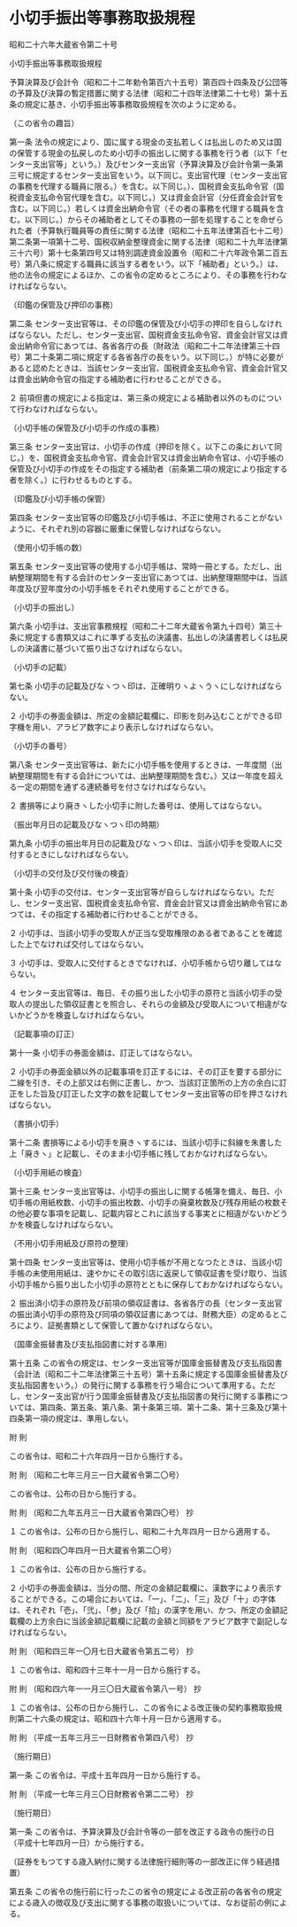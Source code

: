 # 小切手振出等事務取扱規程

昭和二十六年大蔵省令第二十号

小切手振出等事務取扱規程

予算決算及び会計令（昭和二十二年勅令第百六十五号）第百四十四条及び公団等の予算及び決算の暫定措置に関する法律（昭和二十四年法律第二十七号）第十五条の規定に基き、小切手振出等事務取扱規程を次のように定める。

（この省令の趣旨）

第一条 法令の規定により、国に属する現金の支払若しくは払出しのため又は国の保管する現金の払戻しのため小切手の振出しに関する事務を行う者（以下「センター支出官等」という。）及びセンター支出官（予算決算及び会計令第一条第三号に規定するセンター支出官をいう。以下同じ。支出官代理（センター支出官の事務を代理する職員に限る。）を含む。以下同じ。）、国税資金支払命令官（国税資金支払命令官代理を含む。以下同じ。）又は資金会計官（分任資金会計官を含む。以下同じ。）若しくは資金出納命令官（その者の事務を代理する職員を含む。以下同じ。）からその補助者としてその事務の一部を処理することを命ぜられた者（予算執行職員等の責任に関する法律（昭和二十五年法律第百七十二号）第二条第一項第十二号、国税収納金整理資金に関する法律（昭和二十九年法律第三十六号）第十七条第四号又は特別調達資金設置令（昭和二十六年政令第二百五号）第八条に規定する職員に該当する者をいう。以下「補助者」という。）は、他の法令の規定によるほか、この省令の定めるところにより、その事務を行わなければならない。

（印鑑の保管及び押印の事務）

第二条 センター支出官等は、その印鑑の保管及び小切手の押印を自らしなければならない。ただし、センター支出官、国税資金支払命令官、資金会計官又は資金出納命令官にあつては、各省各庁の長（財政法（昭和二十二年法律第三十四号）第二十条第二項に規定する各省各庁の長をいう。以下同じ。）が特に必要があると認めたときは、当該センター支出官、国税資金支払命令官、資金会計官又は資金出納命令官の指定する補助者に行わせることができる。

２ 前項但書の規定による指定は、第三条の規定による補助者以外のものについて行わなければならない。

（小切手帳の保管及び小切手の作成の事務）

第三条 センター支出官は、小切手の作成（押印を除く。以下この条において同じ。）を、国税資金支払命令官、資金会計官又は資金出納命令官は、小切手帳の保管及び小切手の作成をその指定する補助者（前条第二項の規定により指定する者を除く。）に行わせるものとする。

（印鑑及び小切手帳の保管）

第四条 センター支出官等の印鑑及び小切手帳は、不正に使用されることがないように、それぞれ別の容器に厳重に保管しなければならない。

（使用小切手帳の数）

第五条 センター支出官等の使用する小切手帳は、常時一冊とする。ただし、出納整理期間を有する会計のセンター支出官にあつては、出納整理期間中は、当該年度及び翌年度分の小切手帳をそれぞれ使用することができる。

（小切手の振出し）

第六条 小切手は、支出官事務規程（昭和二十二年大蔵省令第九十四号）第三十条に規定する書類又はこれに準ずる支払の決議書、払出しの決議書若しくは払戻しの決議書に基づいて振り出さなければならない。

（小切手の記載）

第七条 小切手の記載及びなヽつヽ印は、正確明りヽよヽうヽにしなければならない。

２ 小切手の券面金額は、所定の金額記載欄に、印影を刻み込むことができる印字機を用い、アラビア数字により表示しなければならない。

（小切手の番号）

第八条 センター支出官等は、新たに小切手帳を使用するときは、一年度間（出納整理期間を有する会計については、出納整理期間を含む。）又は一年度を超える一定の期間を通ずる連続番号を付さなければならない。

２ 書損等により廃きヽした小切手に附した番号は、使用してはならない。

（振出年月日の記載及びなヽつヽ印の時期）

第九条 小切手の振出年月日の記載及びなヽつヽ印は、当該小切手を受取人に交付するときにしなければならない。

（小切手の交付及び交付後の検査）

第十条 小切手の交付は、センター支出官等が自らしなければならない。ただし、センター支出官、国税資金支払命令官、資金会計官又は資金出納命令官にあつては、その指定する補助者に行わせることができる。

２ 小切手は、当該小切手の受取人が正当な受取権限のある者であることを確認した上でなければ交付してはならない。

３ 小切手は、受取人に交付するときでなければ、小切手帳から切り離してはならない。

４ センター支出官等は、毎日、その振り出した小切手の原符と当該小切手の受取人の提出した領収証書とを照合し、それらの金額及び受取人について相違がないかどうかを検査しなければならない。

（記載事項の訂正）

第十一条 小切手の券面金額は、訂正してはならない。

２ 小切手の券面金額以外の記載事項を訂正するには、その訂正を要する部分に二線を引き、その上部又は右側に正書し、かつ、当該訂正箇所の上方の余白に訂正をした旨及び訂正した文字の数を記載してセンター支出官等の印を押さなければならない。

（書損小切手）

第十二条 書損等による小切手を廃きヽするには、当該小切手に斜線を朱書した上「廃きヽ」と記載し、そのまま小切手帳に残しておかなければならない。

（小切手用紙の検査）

第十三条 センター支出官等は、小切手の振出しに関する帳簿を備え、毎日、小切手帳の用紙枚数、小切手の振出枚数、小切手の廃棄枚数及び残存用紙の枚数その他必要な事項を記載し、記載内容とこれに該当する事実とに相違がないかどうかを検査しなければならない。

（不用小切手用紙及び原符の整理）

第十四条 センター支出官等は、使用小切手帳が不用となつたときは、当該小切手帳の未使用用紙は、速やかにその取引店に返戻して領収証書を受け取り、当該小切手帳から振り出した小切手の原符とともに保存しておかなければならない。

２ 振出済小切手の原符及び前項の領収証書は、各省各庁の長（センター支出官の振出済小切手の原符及び同項の領収証書にあつては、財務大臣）の定めるところにより、証拠書類として保管して置かなければならない。

（国庫金振替書及び支払指図書に対する準用）

第十五条 この省令の規定は、センター支出官等が国庫金振替書及び支払指図書（会計法（昭和二十二年法律第三十五号）第十五条に規定する国庫金振替書及び支払指図書をいう。）の発行に関する事務を行う場合について準用する。ただし、センター支出官が行う国庫金振替書及び支払指図書の発行に関する事務については、第四条、第五条、第八条、第十条第三項、第十二条、第十三条及び第十四条第一項の規定は、準用しない。

附 則

この省令は、昭和二十六年四月一日から施行する。

附 則 （昭和二七年三月三一日大蔵省令第二〇号）

この省令は、公布の日から施行する。

附 則 （昭和二九年五月三一日大蔵省令第四〇号） 抄

１ この省令は、公布の日から施行し、昭和二十九年四月一日から適用する。

附 則 （昭和四〇年四月一日大蔵省令第二〇号）

１ この省令は、公布の日から施行する。

２ 小切手の券面金額は、当分の間、所定の金額記載欄に、漢数字により表示することができる。この場合においては、「一」、「二」、「三」及び「十」の字体は、それぞれ「壱」、「弐」、「参」及び「拾」の漢字を用い、かつ、所定の金額記載欄の上方余白に当該金額記載欄に記載の金額と同額をアラビア数字で副記しなければならない。

附 則 （昭和四三年一〇月七日大蔵省令第五二号） 抄

１ この省令は、昭和四十三年十一月一日から施行する。

附 則 （昭和四六年一一月三〇日大蔵省令第八一号） 抄

１ この省令は、公布の日から施行し、この省令による改正後の契約事務取扱規則第二十六条の規定は、昭和四十六年十月一日から適用する。

附 則 （平成一五年三月三一日財務省令第四八号） 抄

（施行期日）

第一条 この省令は、平成十五年四月一日から施行する。

附 則 （平成一七年三月三〇日財務省令第二二号） 抄

（施行期日）

第一条 この省令は、予算決算及び会計令等の一部を改正する政令の施行の日（平成十七年四月一日）から施行する。

（証券をもつてする歳入納付に関する法律施行細則等の一部改正に伴う経過措置）

第五条 この省令の施行前に行ったこの省令の規定による改正前の各省令の規定による歳入の徴収及び支出に関する事務の取扱いについては、なお従前の例による。
